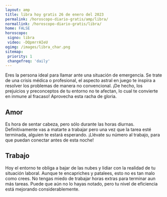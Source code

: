 ```yaml
---
layout: amp
title: libra hoy gratis 26 de enero del 2023 
permalink: /horoscopo-diario-gratis/amp/libra/
normallink: /horoscopo-diario-gratis/libra/
home: FALSE
horoscopo:
 signo: libra
 video: -DQpmrrAIeU
ogimg: /images/libra_char.png
sitemap:
 priority: 1
 changefreq: 'daily'
---
```



Eres la persona ideal para llamar ante una situación de emergencia. Se trate de una crisis médica o profesional, el aspecto astral en juego te inspira a resolver los problemas de manera no convencional. ¡De hecho, los prejuicios y preconceptos de tu entorno no te afectan, lo cual te convierte en inmune al fracaso! Aprovecha esta racha de gloria.

## Amor

Es hora de sentar cabeza, pero sólo durante las horas diurnas. Definitivamente vas a matarte a trabajar pero una vez que la tarea esté terminada, alguien te estará esperando. ¡Llévate su número al trabajo, para que puedan conectar antes de esta noche!

## Trabajo

Hoy el entorno te obliga a bajar de las nubes y lidiar con la realidad de tu situación laboral. Aunque te encapriches y patalees, esto no es tan malo como crees. No tengas miedo de trabajar horas extras para terminar aun más tareas. Puede que aún no lo hayas notado, pero tu nivel de eficiencia está mejorando considerablemente.
